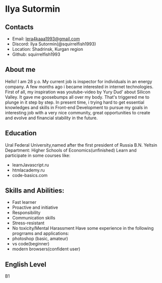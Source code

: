 # Ilya Sutormin 
## Contacts
* Email: lera4kaaa1993@gmail.com
* Discord: Ilya Sutormin(@squirrelfish1993)
* Location: Shadrinsk, Kurgan region
* Github: squirrelfish1993
## About me
Hello!
I am 28 y.o.
My current job is inspector for individuals in an energy company.
A few months ago i became interested in internet technologies.
First of all, my inspiration was youtube-video by Yury Dud' about Silicon Valley. It gave me goosebumps all over my body.
That's triggered me to plunge in it step by step.
In present time, i trying hard to get essential knowledges and skills in Front-end Development to pursue my goals in
interesting job with a very nice community, great opportunities to create and evolve and financial stability in the future.
## Education
Ural Federal University,named after the first president of Russia B.N. Yeltsin
Department: Higher Schools of Economics(unfinished)
Learn and participate in some courses like:
* learnJavascript.ru
* htmlacademy.ru
* code-basics.com
## Skills and Abilities:
* Fast learner
* Proactive and initiative
* Responsibility
* Communication skills
* Stress-resistant
* No toxicity/Mental Harassment
Have some experience in the following progrrams and applications:
* photoshop (basic, amateur)
* vs code(beginner)
* modern browsers(confident user)
## English Level
B1

